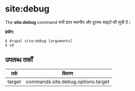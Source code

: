 # site:debug
The **site:debug** command सभी ज्ञात स्थानीय और दूरस्थ साइटों की सूची दें।

**प्रयोग:**
```
$ drupal site:debug [arguments] 
$ sd  
```

## उपलब्ध तर्कों  
तर्क | विवरण
---------|-------------
target | commands.site.debug.options.target
